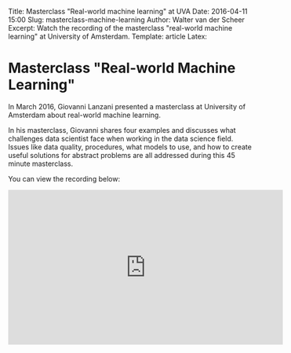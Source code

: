 Title: Masterclass "Real-world machine learning" at UVA
Date: 2016-04-11 15:00
Slug: masterclass-machine-learning
Author: Walter van der Scheer
Excerpt: Watch the recording of the masterclass "real-world machine learning" at University of Amsterdam.
Template: article
Latex:

# Masterclass "Real-world Machine Learning"

<span class="lead">In March 2016, Giovanni Lanzani presented a masterclass at University of Amsterdam about real-world machine learning.</span>

In his masterclass, Giovanni shares four examples and discusses what challenges data scientist face when working in the data science field. Issues like data quality, procedures, what models to use, and how to create useful solutions for abstract problems are all addressed during this 45 minute masterclass.

You can view the recording below:
<iframe width="560" height="315" src="https://www.youtube.com/embed/CUnTyURWD3w" frameborder="0" allowfullscreen></iframe>
